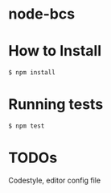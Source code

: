 # node-bcs

# How to Install

    $ npm install

# Running tests

    $ npm test

# TODOs

Codestyle, editor config file


